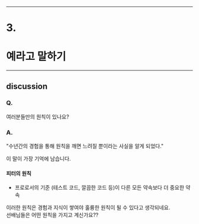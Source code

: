 <hr>

# 3.
# 예라고 말하기
<hr>

## discussion

### Q. 
여러분들만의 원칙이 있나요?

### A.

"수년간의 경험을 통해 원칙을 깨면 느려질 뿐이라는 사실을 알게 되었다."

이 말이 가장 기억에 남습니다.  

#### 피터의 원칙 
- 프로로서의 기준 (테스트 코드, 깔끔한 코드 등)이 다른 모든 약속보다 더 중요한 약속 
 
이러한 원칙은 경험과 지식이 쌓여야 훌륭한 원칙이 될 수 있다고 생각되네요.  
선배님들은 어떤 원칙을 가지고 계신가요??